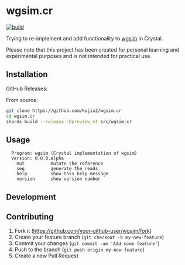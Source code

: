 # wgsim.cr

[![build](https://github.com/kojix2/wgsim.cr/actions/workflows/build.yml/badge.svg)](https://github.com/kojix2/wgsim.cr/actions/workflows/build.yml)

Trying to re-implement and add functionality to [wgsim](https://github.com/lh3/wgsim) in Crystal.

Please note that this project has been created for personal learning and experimental purposes and is not intended for practical use.

## Installation

GitHub Releases:

From source:

```sh
git clone https://github.com/kojix2/wgsim.cr
cd wgsim.cr
shards build --release -Dpreview_mt src/wgsim.cr
```

## Usage

```
  Program: wgsim (Crystal implementation of wgsim)
  Version: 0.0.0.alpha
    mut          mutate the reference
    seq          generate the reads
    help         show this help message
    version      show version number
```

## Development

## Contributing

1. Fork it (<https://github.com/your-github-user/wgsim/fork>)
2. Create your feature branch (`git checkout -b my-new-feature`)
3. Commit your changes (`git commit -am 'Add some feature'`)
4. Push to the branch (`git push origin my-new-feature`)
5. Create a new Pull Request
